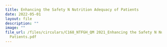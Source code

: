 ```yaml
---
title: Enhancing the Safety N Nutrition Adequacy of Patients
date: 2022-05-01
layout: file
description: ""
image: ""
file_url: /files/circulars/C168_NTFGH_QM 2021_Enhancing the Safety N Nutrition Adequacy of
  Patients.pdf
---
```

